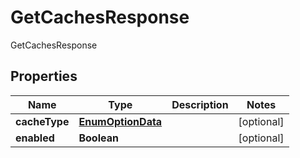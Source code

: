 

# GetCachesResponse

GetCachesResponse

## Properties

| Name | Type | Description | Notes |
|------------ | ------------- | ------------- | -------------|
|**cacheType** | [**EnumOptionData**](EnumOptionData.md) |  |  [optional] |
|**enabled** | **Boolean** |  |  [optional] |



